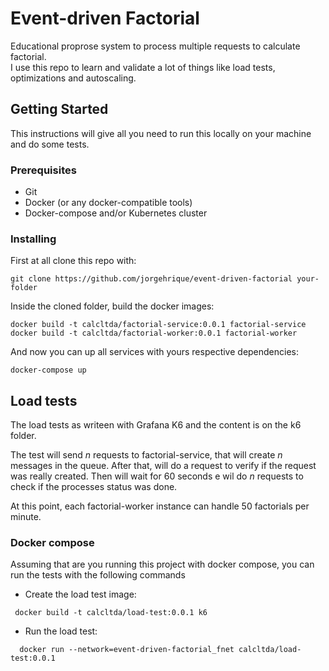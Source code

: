 # Event-driven Factorial

Educational proprose system to process multiple requests to calculate factorial.<br>
I use this repo to learn and validate a lot of things like load tests, optimizations and autoscaling.

## Getting Started

This instructions will give all you need to run this locally on your machine and do some tests.

### Prerequisites

- Git
- Docker (or any docker-compatible tools)
- Docker-compose and/or Kubernetes cluster

### Installing

First at all clone this repo with:

```
git clone https://github.com/jorgehrique/event-driven-factorial your-folder
```

Inside the cloned folder, build the docker images:

```
docker build -t calcltda/factorial-service:0.0.1 factorial-service
docker build -t calcltda/factorial-worker:0.0.1 factorial-worker
```

And now you can up all services with yours respective dependencies:

```
docker-compose up
```

[//]: # ()
[//]: # (### Kubernetes)

[//]: # ()
[//]: # (If you want to run this on a kubernetes cluster, ignore the docker-compose step and execute:)

[//]: # ()
[//]: # (```)

[//]: # (kubectl apply -f -all k8s/)

[//]: # (```)

## Load tests

The load tests as writeen with Grafana K6 and the content is on the k6 folder. 

The test will send _n_ requests to factorial-service, that will create _n_ messages in the queue. After that, will
do a request to verify if the request was really created. Then will wait for 60 seconds e wil do _n_ requests to check
if the processes status was done.

At this point, each factorial-worker instance can handle 50 factorials per minute.

### Docker compose

Assuming that are you running this project with docker compose, you can run the tests with the following commands

- Create the load test image:
```
 docker build -t calcltda/load-test:0.0.1 k6
```

- Run the load test:
```
  docker run --network=event-driven-factorial_fnet calcltda/load-test:0.0.1
```